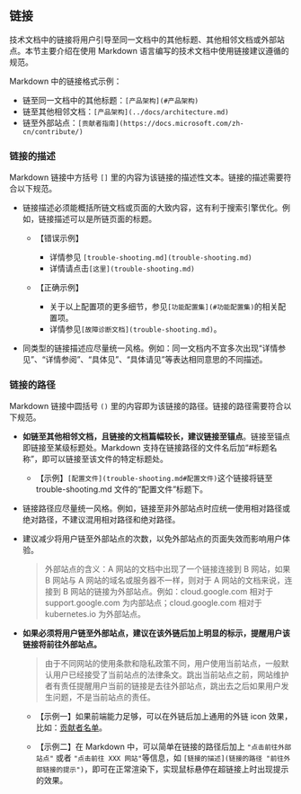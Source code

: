 ## 链接

技术文档中的链接将用户引导至同一文档中的其他标题、其他相邻文档或外部站点。本节主要介绍在使用 Markdown 语言编写的技术文档中使用链接建议遵循的规范。

Markdown 中的链接格式示例：

- 链至同一文档中的其他标题：`[产品架构](#产品架构)`
- 链至其他相邻文档：`[产品架构](../docs/architecture.md)`
- 链至外部站点：`[贡献者指南](https://docs.microsoft.com/zh-cn/contribute/)`

### 链接的描述

Markdown 链接中方括号 `[]` 里的内容为该链接的描述性文本。链接的描述需要符合以下规范。

- 链接描述必须能概括所链文档或页面的大致内容，这有利于搜索引擎优化。例如，链接描述可以是所链页面的标题。

    - 【错误示例】

        - 详情参见 `[trouble-shooting.md](trouble-shooting.md)`
        - 详情请点击`[这里](trouble-shooting.md)`

    - 【正确示例】

        - 关于以上配置项的更多细节，参见`[功能配置集](#功能配置集)`的相关配置项。
        - 详情参见`[故障诊断文档](trouble-shooting.md)`。

- 同类型的链接描述应尽量统一风格。例如：同一文档内不宜多次出现“详情参见”、“详情参阅”、“具体见”、“具体请见”等表达相同意思的不同描述。

### 链接的路径

Markdown 链接中圆括号 `()` 里的内容即为该链接的路径。链接的路径需要符合以下规范。

- **如链至其他相邻文档，且链接的文档篇幅较长，建议链接至锚点**。链接至锚点即链接至某级标题处。Markdown 支持在链接路径的文件名后加“#标题名称”，即可以链接至该文件的特定标题处。

    - 【示例】`[配置文件](trouble-shooting.md#配置文件)`这个链接将链至 trouble-shooting.md 文件的“配置文件”标题下。

- 链接路径应尽量统一风格。例如，链接至非外部站点时应统一使用相对路径或绝对路径，不建议混用相对路径和绝对路径。

- 建议减少将用户链至外部站点的次数，以免外部站点的页面失效而影响用户体验。

    > 外部站点的含义：A 网站的文档中出现了一个链接连接到 B 网站，如果 B 网站与 A 网站的域名或服务器不一样，则对于 A 网站的文档来说，连接到 B 网站的链接为外部站点。例如：cloud.google.com 相对于 support.google.com 为内部站点；cloud.google.com 相对于 kubernetes.io 为外部站点。

- **如果必须将用户链至外部站点，建议在该外链后加上明显的标示，提醒用户该链接将前往外部站点。**

    > 由于不同网站的使用条款和隐私政策不同，用户使用当前站点，一般默认用户已经接受了当前站点的法律条文。跳出当前站点之前，网站维护者有责任提醒用户当前的链接是去往外部站点，跳出去之后如果用户发生问题，不是当前站点的责任。

    - 【示例一】如果前端能力足够，可以在外链后加上通用的外链 icon 效果，比如：[贡献者名单](https://github.com/yikeke/zh-style-guide/graphs/contributors)。

    - 【示例二】在 Markdown 中，可以简单在链接的路径后加上 `"点击前往外部站点"` 或者 `"点击前往 XXX 网站"`等信息，如 `[链接的描述](链接的路径 "前往外部链接的提示")`，即可在正常渲染下，实现鼠标悬停在超链接上时出现提示的效果。

